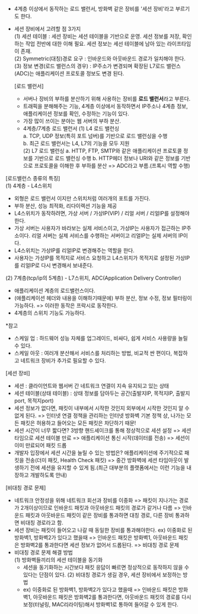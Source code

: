 - 4계층 이상에서 동작하는 로드 밸런서, 방화벽 같은 장비를 '세션 장비'라고 부르기도 한다.
- 세션 장비에서 고려할 점 3가지  
  (1) 세션 테이블 : 세션 장비는 세션 테이블을 기반으로 운영. 세션 정보를 저장, 확인하는 작업 전반에 대한 이해 필요. 세션 정보는 세선 테이블에 남아 있는 라이프타임이 존재.  
  (2) Symmetric(대칭)경로 요구 : 인바운드와 아웃바운드 경로가 일치해야 한다.
  (3) 정보 변경(로드 밸런스의 경우) : IP주소가 변경되며 확장된 L7로드 밸런스(ADC)는 애플리케이션 프로토콜 정보도 변경 된다.

  [로드 밸런서]

  - 서버나 장비의 부하를 분산하기 위해 사용하는 장비를 **로드 밸런서**라고 부른다.
  - 트래픽을 분해해주는 기능, 4계층 이상에서 동작하면서 IP주소나 4계층 정보, 애플리케이션 정보를 확인, 수정하는 기능이 있다.
  - 가장 많이 쓰이는 분야는 웹 서버의 부하 분산.
  - 4계층/7계층 로드 밸런서
    (1) L4 로드 밸런싱  
     a. TCP, UDP 정보(특히 포트 넘버)를 기반으로 로드 밸런싱을 수행  
     b. 최근 로드 밸런서는 L4, L7의 기능을 모두 지원  
    (2) L7 로드 밸런싱
    a. HTTP, FTP, SMTP와 같은 애플리케이션 프로토콜 정보를 기반으로 로드 밸런싱 수행
    b. HTTP헤더 정보나 URI와 같은 정보를 기반으로 프로토콜을 이해한 후 부하를 분산 => ADC라고 부름.(프록시 역할 수행)

[로드밸런스 종류의 특징]  
(1) 4계층 - L4스위치

- 외형은 로드 밸런서 이지만 스위치처럼 여러개의 포트를 가진다.
- 부하 분산, 성능 최적화, 리다이렉션 기능을 제공
- L4스위치가 동작하려면, 가상 서버 / 가상IP(VIP) / 리얼 서버 / 리얼IP를 설정해야 한다.
- 가상 서버는 사용자가 바라보는 실제 서비스이고, 가상IP는 사용자가 접근하는 IP주소이다. 리얼 서버는 실제 서비스를 수행하는 서버이고 리얼IP는 실제 서버의 IP이다.
- L4스위치는 가상IP를 리얼IP로 변경해주는 역할을 한다.
- 사용자는 가상IP를 목적지로 서비스 요청하고 L4스위치가 목적지로 설정된 가상IP를 리얼IP로 다시 변경해서 보내준다.

(2) 7계층(tcp/ip의 5계층) - L7스위치, ADC(Application Delivery Controller)

- 애플리케이션 계층의 로드밸런스이다.
- (애플리케이션 헤더와 내용을 이해하기때문에) 부하 분산, 정보 수정, 정보 필터링이 가능하다. => 이러한 동작은 프락시로 동작한다.
- 4계층의 스위치 기능도 가능하다.

\*참고

- 스케일 업 : 하드웨어 성능 자체를 업그레이드, 비싸다, 쉽게 서비스 사용량을 늘릴 수 있다.
- 스케일 아웃 : 여러개 분산해서 서비스를 처리하는 방법, 비교적 싼 편이다, 복잡하고 네트워크 장비가 추가로 필요할 수 있다.

[세션 장비]

- 세션 : 클라이언트와 웹서버 간 네트워크 연결이 지속 유지되고 있는 상태
- 세션 테이블(상태 테이블) : 상태 정보를 담아두는 공간(출발지IP, 목적지IP, 출발지port, 목적지port)
- 세션 정보가 없다면, 패킷이 내부에서 시작한 것인지 외부에서 시작한 것인지 알 수 없게 된다. => 인터넷 연결 정책을 관리하는 인터넷 방화벽 기본 정책 상, 나가는 모든 패킷은 허용하고 들어오는 모든 패킷은 차단하기 때문!
- 세션 시간이 너무 짧다면? 3방향 핸드셰이크를 통해 정상적으로 세션 설정 => 세션 타임으로 세션 테이블 만료 => 애플리케이션 통신 시작(데이터를 전송) => 세션이 이미 만료되어 패킷 드롭
- 개발자 입장에서 세션 시간을 늘릴 수 있는 방법은? 애플리케이션에 주기적으로 패킷을 전송(더미 패킷, Health Check 패킷) => 중간 방화벽에 세션 타임아웃이 발생하기 전에 세션을 유지할 수 있게 됨.(최근 대부분의 플랫폼에서는 이런 기능을 내장하고 개발하도록 안내)

[비대칭 경로 문제]

- 네트워크 안정성을 위해 네트워크 회선과 장비를 이중화 => 패킷이 지나가는 경로가 2개이상이므로 인바운드 패킷과 아웃바운드 패킷의 경로가 같거나 다름 => 인바운드 패킷과 아웃바운드 패킷이 같은 장비를 통과하면 대칭 경로, 다른 장비 통과하면 비대칭 경로라고 함.
- 세션 장비는 패킷이 들어오고 나갈 때 동일한 장비를 통과해야한다. ex) 이중화로 된 방화벽1, 방화벽2가 있다고 했을때 => 인바운드 패킷은 방화벽1, 아웃바운드 패킷은 방화벽2를 통과한다면 세션 정보가 없어서 드롭된다. => 비대칭 경로 문제
- 비대칭 경로 문제 해결 방법  
   (1) 방화벽들끼리의 세션 테이블을 동기화
  - 세션을 동기화하는 시간보다 패킷 응답이 빠르면 정상적으로 동작하지 않을 수 있다는 단점이 있다.
    (2) 비대칭 경로가 생길 경우, 세션 장비에서 보정하는 방법
  - ex) 이중화로 된 방화벽1, 방화벽2가 있다고 했을때 => 인바운드 패킷은 방화벽1, 아웃바운드 패킷은 방화벽2를 통과한다면, 아웃바운드 패킷의 경로를 다시 보정(터널링, MAC리라이팅)해서 방화벽1로 통하여 들어갈 수 있게 한다.
